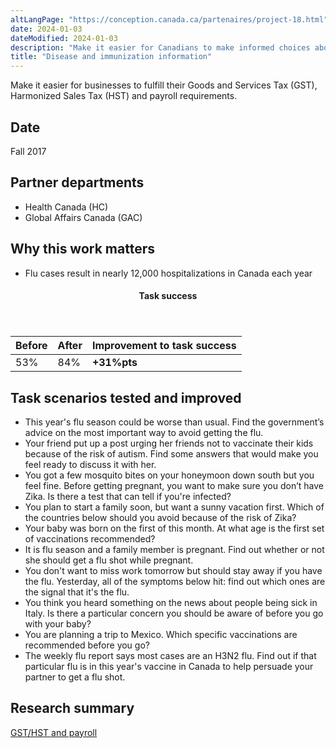 ```yaml
---
altLangPage: "https://conception.canada.ca/partenaires/project-18.html"
date: 2024-01-03
dateModified: 2024-01-03
description: "Make it easier for Canadians to make informed choices about vaccination. Date: Fall 2017."
title: "Disease and immunization information"
---
```

<p>Make it easier for businesses to fulfill their Goods and Services Tax (GST), Harmonized Sales Tax (HST) and payroll requirements.</p>
<h2>Date</h2>
<p>Fall 2017</p>
<h2>Partner departments</h2>
<ul>
  <li>Health Canada (HC)</li>
  <li>Global Affairs Canada (GAC)</li>
</ul>
<h2>Why this work matters</h2>
<ul>
  <li>Flu cases result in nearly 12,000 hospitalizations in Canada each year</li>
</ul>
<div class="row mrgn-tp-lg mrgn-bttm-lg">
  <div class="col-md-8">
    <div class="panel panel-success">
      <header class="panel-heading">
        <h4 class="panel-title text-center">Task success</h4>
      </header>
      <table class="table">
        <thead>
          <tr style="">
            <th scope="col" class="col-md-3">Before</th>
            <th scope="col" class="col-md-3">After</th>
            <th scope="col" class="col-md-6">Improvement to task success</th>
          </tr>
        </thead>
        <tbody>
          <tr>
            <td class="table-smnum">53%</td>
            <td class="table-smnum">84%</td>
            <td class="table-smnum"><span class="text-success"><strong>+31%pts</strong></span></td>
          </tr>
        </tbody>
      </table>
    </div>
  </div>
</div>
<h2>Task scenarios tested and improved</h2>
<ul class="lst-spcd">
  <li>This year's flu season could be worse than usual. Find the government’s advice on the most important way to avoid getting the flu.</li>
  <li>Your friend put up a post urging her friends not to vaccinate their kids because of the risk of autism. Find some answers that would make you feel ready to discuss it with her.</li>
  <li>You got a few mosquito bites on your honeymoon down south but you feel fine. Before getting pregnant, you want to make sure you don’t have Zika. Is there a test that can tell if you're infected?</li>
  <li>You plan to start a family soon, but want a sunny vacation first. Which of the countries below should you avoid because of the risk of Zika?</li>
  <li>Your baby was born on the first of this month. At what age is the first set of vaccinations recommended?</li>
  <li>It is flu season and a family member is pregnant. Find out whether or not she should get a flu shot while pregnant.</li>
  <li>You don't want to miss work tomorrow but should stay away if you have the flu. Yesterday, all of the symptoms below hit: find out which ones are the signal that it's the flu.</li>
  <li>You think you heard something on the news about people being sick in Italy. Is there a particular concern you should be aware of before you go with your baby?</li>
  <li>You are planning a trip to Mexico. Which specific vaccinations are recommended before you go?</li>
  <li>The weekly flu report says most cases are an H3N2 flu. Find out if that particular flu is in this year's vaccine in Canada to help persuade your partner to get a flu shot.</li>
</ul>
<h2>Research summary</h2>
<p><a href="https://blog.canada.ca/research-summaries/diseases-research-summary.html">GST/HST and payroll</a></p>
